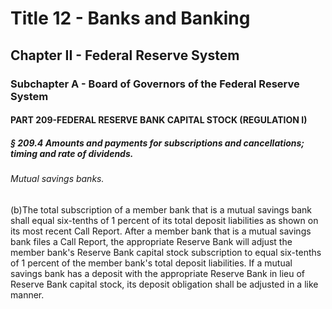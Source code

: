 
# Title 12 - Banks and Banking
## Chapter II - Federal Reserve System
### Subchapter A - Board of Governors of the Federal Reserve System
#### PART 209-FEDERAL RESERVE BANK CAPITAL STOCK (REGULATION I)
##### § 209.4 Amounts and payments for subscriptions and cancellations; timing and rate of dividends.
###### Mutual savings banks.

(b)The total subscription of a member bank that is a mutual savings bank shall equal six-tenths of 1 percent of its total deposit liabilities as shown on its most recent Call Report. After a member bank that is a mutual savings bank files a Call Report, the appropriate Reserve Bank will adjust the member bank's Reserve Bank capital stock subscription to equal six-tenths of 1 percent of the member bank's total deposit liabilities. If a mutual savings bank has a deposit with the appropriate Reserve Bank in lieu of Reserve Bank capital stock, its deposit obligation shall be adjusted in a like manner.
